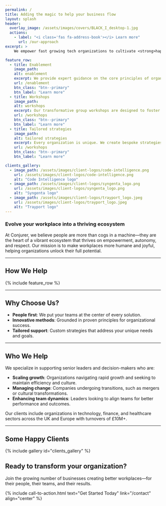 ```yaml
---
permalink: /
title: Adding the magic to help your business flow
layout: splash
header: 
  overlay_image: /assets/images/covers/BLACK_I_desktop-1.jpg
  actions: 
    - label: "<i class='fas fa-address-book'></i> Learn more"
      url: /our-approach
excerpt: >   
    We empower fast growing tech organizations to cultivate <strong>happier</strong>, <strong>more effective</strong> teams.

feature_row:
  - title: Enablement
    image_path: 
    alt: enablement
    excerpt: We provide expert guidance on the core principles of organizational dynamics, helping your teams work more effectively together and adapt to change with confidence.
    url: /enablement
    btn_class: "btn--primary"
    btn_label: "Learn more"
  - title: Workshops
    image_path: 
    alt: workshops
    excerpt: Our transformative group workshops are designed to foster collaboration, alignment, and lasting change. We guide teams to apply innovative practices tailored to their unique challenges.
    url: /workshops
    btn_class: "btn--primary"
    btn_label: "Learn more"
  - title: Tailored strategies
    image_path: 
    alt: tailored strategies
    excerpt: Every organization is unique. We create bespoke strategies to align team dynamics with business goals, enabling sustainable growth and meaningful outcomes.
    url: /workshops
    btn_class: "btn--primary"
    btn_label: "Learn more"

clients_gallery:
  - image_path: /assets/images/client-logos/code-intelligence.png
    url: /assets/images/client-logos/code-intelligence.png
    alt: "Code Intelligence logo"
  - image_path: /assets/images/client-logos/syngenta_logo.png
    url: /assets/images/client-logos/syngenta_logo.png
    alt: "Syngenta logo"
  - image_path: /assets/images/client-logos/trayport_logo.jpeg
    url: /assets/images/client-logos/trayport_logo.jpeg
    alt: "Trayport logo"
---
```


### Evolve your workplace into a thriving ecosystem

At Conjurer, we believe people are more than cogs in a machine—they are the heart of a vibrant ecosystem that thrives on empowerment, autonomy, and respect. Our mission is to make workplaces more humane and joyful, helping organizations unlock their full potential.

---

## How We Help

{% include feature_row %}

---

## Why Choose Us?

- **People first**: We put your teams at the center of every solution.
- **Innovative methods**: Grounded in proven principles for organizational success.
- **Tailored support**: Custom strategies that address your unique needs and goals.

---

## Who We Help

We specialize in supporting senior leaders and decision-makers who are:

- **Scaling growth**: Organizations navigating rapid growth and seeking to maintain efficiency and culture.
- **Managing change**: Companies undergoing transitions, such as mergers or cultural transformations.
- **Enhancing team dynamics**: Leaders looking to align teams for better performance and outcomes.

Our clients include organizations in technology, finance, and healthcare sectors across the UK and Europe with turnovers of £10M+.

---

## Some Happy Clients

{% include gallery id="clients_gallery" %}

## Ready to transform your organization?

Join the growing number of businesses creating better workplaces—for their people, their teams, and their results.

{% include call-to-action.html text="Get Started Today" link="/contact" align="center" %}
